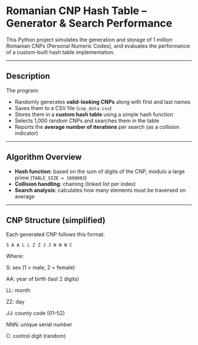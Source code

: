 # Romanian CNP Hash Table – Generator & Search Performance

This Python project simulates the generation and storage of 1 million Romanian CNPs (Personal Numeric Codes), and evaluates the performance of a custom-built hash table implementation.

---

## Description

The program:
- Randomly generates **valid-looking CNPs** along with first and last names
- Saves them to a CSV file (`cnp_data.csv`)
- Stores them in a **custom hash table** using a simple hash function
- Selects 1,000 random CNPs and searches them in the table
- Reports the **average number of iterations** per search (as a collision indicator)

---

## Algorithm Overview

- **Hash function**: based on the sum of digits of the CNP, modulo a large prime (`TABLE_SIZE = 1000003`)
- **Collision handling**: chaining (linked list per index)
- **Search analysis**: calculates how many elements must be traversed on average

---

## CNP Structure (simplified)

Each generated CNP follows this format:

```text
S A A L L Z Z J J N N N C
```
Where:

S: sex (1 = male, 2 = female)

AA: year of birth (last 2 digits)

LL: month

ZZ: day

JJ: county code (01–52)

NNN: unique serial number

C: control digit (random)


